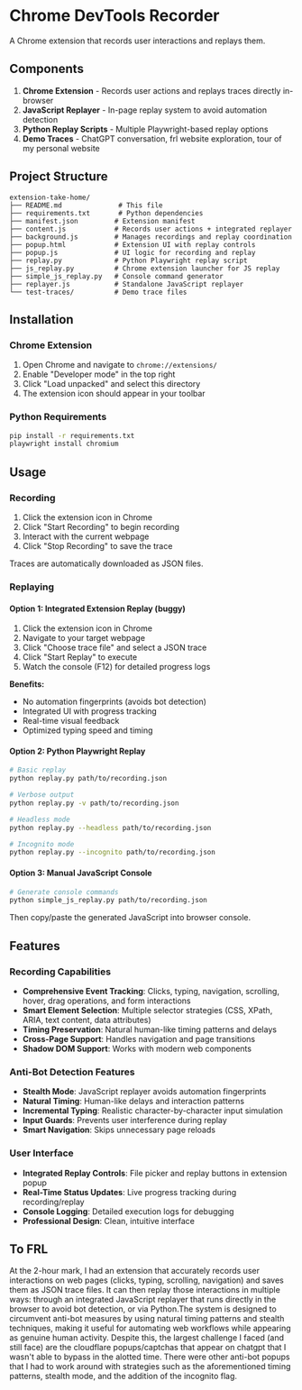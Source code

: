 # Chrome DevTools Recorder

A Chrome extension that records user interactions and replays them.

## Components

1. **Chrome Extension** - Records user actions and replays traces directly in-browser
2. **JavaScript Replayer** - In-page replay system to avoid automation detection
3. **Python Replay Scripts** - Multiple Playwright-based replay options
4. **Demo Traces** - ChatGPT conversation, frl website exploration, tour of my personal website

## Project Structure

```
extension-take-home/
├── README.md              # This file
├── requirements.txt       # Python dependencies
├── manifest.json         # Extension manifest
├── content.js            # Records user actions + integrated replayer
├── background.js         # Manages recordings and replay coordination
├── popup.html            # Extension UI with replay controls
├── popup.js              # UI logic for recording and replay
├── replay.py             # Python Playwright replay script
├── js_replay.py          # Chrome extension launcher for JS replay
├── simple_js_replay.py   # Console command generator
├── replayer.js           # Standalone JavaScript replayer
└── test-traces/          # Demo trace files
```

## Installation

### Chrome Extension

1. Open Chrome and navigate to `chrome://extensions/`
2. Enable "Developer mode" in the top right
3. Click "Load unpacked" and select this directory
4. The extension icon should appear in your toolbar

### Python Requirements

```bash
pip install -r requirements.txt
playwright install chromium
```

## Usage

### Recording

1. Click the extension icon in Chrome
2. Click "Start Recording" to begin recording
3. Interact with the current webpage
4. Click "Stop Recording" to save the trace

Traces are automatically downloaded as JSON files.

### Replaying

#### Option 1: Integrated Extension Replay (buggy)

1. Click the extension icon in Chrome
2. Navigate to your target webpage
3. Click "Choose trace file" and select a JSON trace
4. Click "Start Replay" to execute
5. Watch the console (F12) for detailed progress logs

**Benefits:**
- No automation fingerprints (avoids bot detection)
- Integrated UI with progress tracking
- Real-time visual feedback
- Optimized typing speed and timing

#### Option 2: Python Playwright Replay

```bash
# Basic replay
python replay.py path/to/recording.json

# Verbose output
python replay.py -v path/to/recording.json

# Headless mode
python replay.py --headless path/to/recording.json

# Incognito mode
python replay.py --incognito path/to/recording.json
```

#### Option 3: Manual JavaScript Console

```bash
# Generate console commands
python simple_js_replay.py path/to/recording.json
```

Then copy/paste the generated JavaScript into browser console.

## Features

### Recording Capabilities
- **Comprehensive Event Tracking**: Clicks, typing, navigation, scrolling, hover, drag operations, and form interactions
- **Smart Element Selection**: Multiple selector strategies (CSS, XPath, ARIA, text content, data attributes)
- **Timing Preservation**: Natural human-like timing patterns and delays
- **Cross-Page Support**: Handles navigation and page transitions
- **Shadow DOM Support**: Works with modern web components

### Anti-Bot Detection Features
- **Stealth Mode**: JavaScript replayer avoids automation fingerprints
- **Natural Timing**: Human-like delays and interaction patterns
- **Incremental Typing**: Realistic character-by-character input simulation
- **Input Guards**: Prevents user interference during replay
- **Smart Navigation**: Skips unnecessary page reloads

### User Interface
- **Integrated Replay Controls**: File picker and replay buttons in extension popup
- **Real-Time Status Updates**: Live progress tracking during recording/replay
- **Console Logging**: Detailed execution logs for debugging
- **Professional Design**: Clean, intuitive interface

## To FRL

At the 2-hour mark, I had an extension that accurately records user interactions on web pages (clicks, typing, scrolling, navigation) and saves them as JSON trace files. It can then replay those interactions in multiple ways: through an integrated JavaScript replayer that runs directly in the browser to avoid bot detection, or via Python.The system is designed to circumvent anti-bot measures by using natural timing patterns and stealth techniques, making
it useful for automating web workflows while appearing as genuine human activity. Despite this, the largest challenge I faced (and still face) are the cloudflare popups/captchas that appear on chatgpt that I wasn't able to bypass in the alotted time. There were other anti-bot popups that I had to work around with strategies such as the aforementioned timing patterns, stealth mode, and the addition of the incognito flag.
